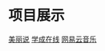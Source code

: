 # 项目展示
<!-- <a target="_blank" href="http://www.baidu.com">百度</a> -->
<a href="./HTML和CSS项目\仿美丽说\index.html">美丽说</a>
<a href="./HTML和CSS项目\学成在线\index.html">学成在线</a>
<a href="./vue项目\music\index.html">网易云音乐</a>